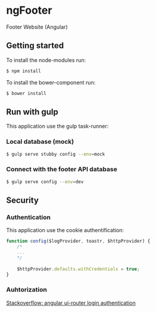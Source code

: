 # ngFooter
Footer Website (Angular)

## Getting started

To install the node-modules run:

```sh
$ npm install
```

To install the bower-component run:

```sh
$ bower install
```

## Run with gulp

This application use the gulp task-runner: 

### Local database (mock)

```sh
$ gulp serve stubby config --env=mock
```

### Connect with the footer API database

```sh
$ gulp serve config --env=dev
```

## Security
### Authentication

This application use the cookie authentification: 

```javascript
function config($logProvider, toastr, $httpProvider) {
    /*
    ...
    */
    
    $httpProvider.defaults.withCredentials = true;
}
```

### Auhtorization

[Stackoverflow: angular ui-router login authentication](http://stackoverflow.com/questions/22537311/angular-ui-router-login-authentication)






